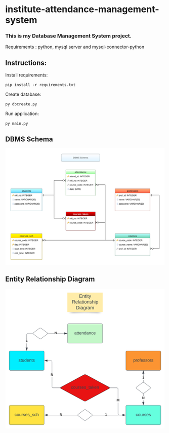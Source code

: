 # institute-attendance-management-system

### This is my Database Management System project.

Requirements : python, mysql server and mysql-connector-python

## Instructions:

Install requirements:

```
pip install -r requirements.txt
```

Create database:

```
py dbcreate.py
```

Run application:

```
py main.py
```

## DBMS Schema

[![DBMS Schema](https://raw.githubusercontent.com/Bharatkgupta/institute-attendance-management-system/main/assets/DBMSschema.svg)](https://app.genmymodel.com/api/projects/_z8Vw8Ec3Ee22546wEPhU_w/diagrams/_z8Vw8kc3Ee22546wEPhU_w/svg)

## Entity Relationship Diagram

![Entity Relationship Diagram](https://raw.githubusercontent.com/Bharatkgupta/institute-attendance-management-system/main/assets/er_diagram.svg)
